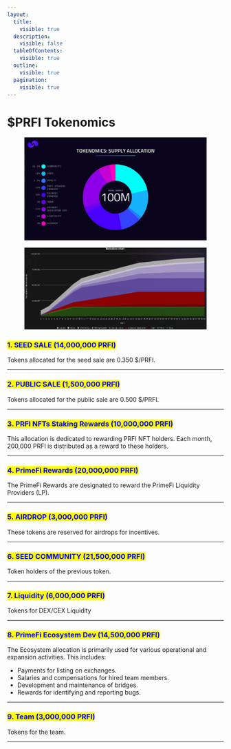```yaml
---
layout:
  title:
    visible: true
  description:
    visible: false
  tableOfContents:
    visible: true
  outline:
    visible: true
  pagination:
    visible: true
---
```


# $PRFI Tokenomics

<figure><img src="../../.gitbook/assets/tokenomics (2).jpg" alt=""><figcaption></figcaption></figure>

<figure><img src="../../.gitbook/assets/image (2).png" alt=""><figcaption></figcaption></figure>

### <mark style="color:blue;">**1. SEED SALE (14,000,000 PRFI)**</mark>

Tokens allocated for the seed sale are 0.350 $/PRFI.

***

### <mark style="color:blue;">**2. PUBLIC SALE (1,500,000 PRFI)**</mark>

Tokens allocated for the public sale are 0.500 $/PRFI.

***

### <mark style="color:blue;">**3. PRFI NFTs Staking Rewards (10,000,000 PRFI)**</mark>

This allocation is dedicated to rewarding PRFI NFT holders. Each month, 200,000 PRFI is distributed as a reward to these holders.

***

### <mark style="color:blue;">**4. PrimeFi Rewards (20,000,000 PRFI)**</mark>

The PrimeFi Rewards are designated to reward the PrimeFi Liquidity Providers (LP).

***

### <mark style="color:blue;">**5. AIRDROP (3,000,000 PRFI)**</mark>

These tokens are reserved for airdrops for incentives.

***

### <mark style="color:blue;">**6. SEED COMMUNITY (21,500,000 PRFI)**</mark>

Token holders of the previous token.

***

### <mark style="color:blue;">**7. Liquidity (6,000,000 PRFI)**</mark>

Tokens for DEX/CEX Liquidity

***

### <mark style="color:blue;">**8.  PrimeFi Ecosystem Dev (14,500,000 PRFI)**</mark>

The Ecosystem allocation is primarily used for various operational and expansion activities. This includes:

* Payments for listing on exchanges.
* Salaries and compensations for hired team members.
* Development and maintenance of bridges.
* Rewards for identifying and reporting bugs.

***

### <mark style="color:blue;">**9. Team (3,000,000 PRFI)**</mark>

Tokens for the team.

***

